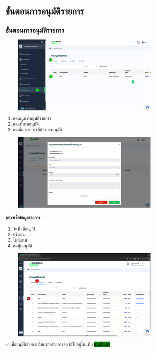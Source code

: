 # ขั้นตอนการอนุมัติรายการ

## **ขั้นตอนการอนุมัติรายการ**

<figure><img src="../../.gitbook/assets/image (1) (1) (1) (1) (1) (1).png" alt=""><figcaption></figcaption></figure>

1. กดเมนูการอนุมัติรายการ
2. กดแท็บรออนุมัติ
3. กดเลือกรายการที่ต้องการอนุมัติ



<figure><img src="../../.gitbook/assets/image (2) (1) (1).png" alt=""><figcaption></figcaption></figure>

#### ตรวจเช็คข้อมูลรายการ

1. วันที่ เดือน, ปี
2. ปริมาณ
3. ไฟล์แนบ
4. กดปุ่มอนุมัติ



<figure><img src="../../.gitbook/assets/image (2) (1) (1) (1) (2).png" alt=""><figcaption></figcaption></figure>

✅ เมื่ออนุมัติรายการเรียบร้อยรายการจะเข้าไปอยู่ในแท็บ <mark style="background-color:green;">อนุมัติแล้ว</mark>
